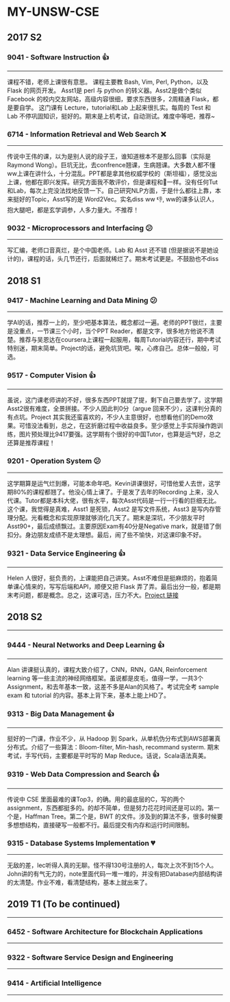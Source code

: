 # MY-UNSW-CSE
## 2017 S2

### 9041 - Software Instruction 👍
---
课程不错，老师上课很有意思。 课程主要教 Bash, Vim, Perl, Python，以及 Flask 的网页开发。 Asst1是 perl 与 python 的转义器。Asst2是做个类似 Facebook 的校内交友网站，高级内容很细，要求东西很多，2周精通 Flask，都是要自学。 这门课有 Lecture，tutorial和Lab 上起来很扎实。每周的 Test 和 Lab 不停巩固知识，挺好的。期末是上机考试，自动测试。难度中等吧，推荐~


### 6714 - Information Retrieval and Web Search ❌
---
传说中王伟的课，以为是别人说的段子王，谁知道根本不是那么回事（实际是Raymond Wong）。巨坑无比，去confrence翘课，生病翘课。大多数人都不懂ww上课在讲什么，十分混乱。PPT都是拿其他权威学校的（斯坦福），感觉没出上课，他都在即兴发挥。研究方面我不敢评价，但是课程和💩一样。没有任何Tut和Lab，每次上完没法找地反馈一下。自己研究NLP方面，于是什么都往上靠，本来挺好的Topic，Asst写的是 Word2Vec。实名diss ww 👎, ww的课多认识人，抱大腿吧，都是玄学调参，人多力量大。不推荐！

### 9032 - Microprocessors and Interfacing 😕
---

写汇编，老师口音真烂，是个中国老师。Lab 和 Asst 还不错 (但是据说不是她设计的)，课程的话，头几节还行，后面就稀烂了。期末考试更是。不鼓励也不diss

## 2018 S1
### 9417 - Machine Learning and Data Mining 😕
---
学AI的话，推荐一上的，至少吧基本算法，概念都过一遍。老师的PPT很烂，主要是没重点，一节课三个小时，当个PPT Reader，都是文字，很多地方他说不清楚。推荐与吴恩达在coursera上课程一起服用，每周Tutorial内容还行，期中考试特别迷，期末简单。Project的话，避免坑货吧。唉，心疼自己。总体一般般，可选。

### 9517 - Computer Vision 👍
---
虽说，这门课老师讲的不好，很多东西PPT就提了提，剩下自己要去学了。这学期Asst2很有难度，全景拼接。不少人因此判0分（argue 回来不少），这课判分真的有点坑。Project 其实我还蛮喜欢的，不少人主意很好，也想看他们的Demo效果。可惜没法看到，总之，在这折磨过程中收益良多。至少感觉上手实际操作跑训练，图片预处理比9417要强。这学期有个很好的中国Tutor，也算是运气好，总之还算是推荐课程！


### 9201 - Operation System 😕
---
这学期算是运气烂到爆，可能本命年吧。Kevin讲课很好，可惜他爱人去世，这学期80%的课程都翘了。他没心情上课了。于是发了去年的Recording 上来，没人代课。Tutor都是本科大佬，很有水平，每次Asst代码是一行一行看的巨细无比。这个课，我觉得是真难，Asst1 是死锁，Asst2 是写文件系统，Asst3 是写内存管理分配。光看概念和实现原理就够消化几天了。期末是深坑，不少朋友平时Asst90+，最后成绩飘过。主要原因Exam有40分是Negative mark，就是错了倒扣分。身边朋友成绩不是太理想。最后，闹了些不愉快，对这课印象不好。

### 9321 - Data Service Engineering 👍
---
Helen 人很好，挺负责的，上课能把自己讲笑。Asst不难但是挺麻烦的，抱着简单课心情来的，写写后端和API，顺便又把 Flask 弄了弄。最后出分一般，都是期末考问题，都是概念。总之，这课可选，压力不大。[Project 链接](https://github.com/lmcmz/Junipy)

## 2018 S2
---
### 9444 - Neural Networks and Deep Learning 👍
---
Alan 讲课挺认真的，课程大致介绍了，CNN，RNN，GAN, Reinforcement learning 等一些主流的神经网络框架。虽说都是皮毛，值得一学，一共3个Assignment，和去年基本一致，这差不多是Alan的风格了。考试完全考 sample exam 和 tutorial 的内容。基本上背下来，基本上能上HD了。

### 9313 - Big Data Management 👍
---
挺好的一门课，作业不少，从 Hadoop 到 Spark，从单机伪分布式到AWS部署真分布式。介绍了一些算法：Bloom-filter, Min-hash, recommand systerm. 期末考试，手写代码，主要都是平时写的 Map Reduce。话说，Scala语法真美。

### 9319 - Web Data Compression and Search 👍
---
传说中 CSE 里面最难的课Top3，的确。用的最底层的C，写的两个assignment，东西都挺多的。的却不简单，但是努力花花时间还是可以的。第一个是，Haffman Tree。第二个是，BWT 的文件。涉及到的算法不多，很多时候要多想想结构，直接硬写一般都不行。最后提交有内存和运行时间限制。

### 9315 - Database Systems Implementation 💔
---
无敌的差，lec听得人真的无聊。怪不得130号注册的人，每次上次不到15个人。John讲的有气无力的，note里面代码一堆一堆的，并没有把Database内部结构讲的太清楚。作业不难，看清楚结构，基本上就出来了。

## 2019 T1 (To be continued)
---
### 6452 - Software Architecture for Blockchain Applications
---
### 9322 - Software Service Design and Engineering
--- 
### 9414 - Artificial Intelligence
--- 
